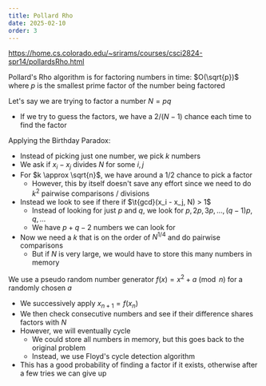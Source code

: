 ```yaml
---
title: Pollard Rho
date: 2025-02-10
order: 3
---
```


https://home.cs.colorado.edu/~srirams/courses/csci2824-spr14/pollardsRho.html

Pollard's Rho algorithm is for factoring numbers in time: $O(\sqrt{p})$ where $p$ is the smallest prime factor of the number being factored

Let's say we are trying to factor a number $N = pq$

- If we try to guess the factors, we have a $2 / (N - 1)$ chance each time to find the factor

Applying the Birthday Paradox:

- Instead of picking just one number, we pick $k$ numbers
- We ask if $x_i - x_j$ divides $N$ for some $i, j$
- For $k \approx \sqrt{n}$, we have around a $1/2$ chance to pick a factor
  - However, this by itself doesn't save any effort since we need to do $k^2$ pairwise comparisons / divisions
- Instead we look to see if there if $\t{gcd}(x_i - x_j, N) > 1$
  - Instead of looking for just $p$ and $q$, we look for $p, 2p, 3p, \dots, (q-1)p, q, \dots$
  - We have $p + q - 2$ numbers we can look for
- Now we need a $k$ that is on the order of $N^{1/4}$ and do pairwise comparisons
  - But if $N$ is very large, we would have to store this many numbers in memory

We use a pseudo random number generator $f(x) = x^2 + a \pmod{n}$ for a randomly chosen $a$

- We successively apply $x_{n+1} = f(x_n)$
- We then check consecutive numbers and see if their difference shares factors with $N$
- However, we will eventually cycle
  - We could store all numbers in memory, but this goes back to the original problem
  - Instead, we use Floyd's cycle detection algorithm
- This has a good probability of finding a factor if it exists, otherwise after a few tries we can give up
